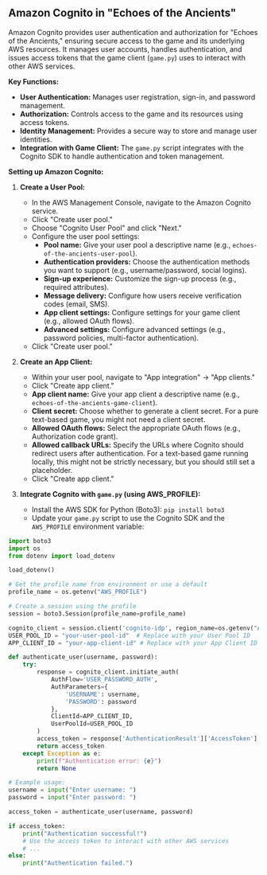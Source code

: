 ## Amazon Cognito in "Echoes of the Ancients"

Amazon Cognito provides user authentication and authorization for "Echoes of the Ancients," ensuring secure access to the game and its underlying AWS resources. It manages user accounts, handles authentication, and issues access tokens that the game client (`game.py`) uses to interact with other AWS services.

**Key Functions:**

*   **User Authentication:** Manages user registration, sign-in, and password management.
*   **Authorization:** Controls access to the game and its resources using access tokens.
*   **Identity Management:** Provides a secure way to store and manage user identities.
*   **Integration with Game Client:** The `game.py` script integrates with the Cognito SDK to handle authentication and token management.

**Setting up Amazon Cognito:**

1.  **Create a User Pool:**
    *   In the AWS Management Console, navigate to the Amazon Cognito service.
    *   Click "Create user pool."
    *   Choose "Cognito User Pool" and click "Next."
    *   Configure the user pool settings:
        *   **Pool name:** Give your user pool a descriptive name (e.g., `echoes-of-the-ancients-user-pool`).
        *   **Authentication providers:** Choose the authentication methods you want to support (e.g., username/password, social logins).
        *   **Sign-up experience:** Customize the sign-up process (e.g., required attributes).
        *   **Message delivery:** Configure how users receive verification codes (email, SMS).
        *   **App client settings:** Configure settings for your game client (e.g., allowed OAuth flows).
        *   **Advanced settings:** Configure advanced settings (e.g., password policies, multi-factor authentication).
    *   Click "Create user pool."

2.  **Create an App Client:**
    *   Within your user pool, navigate to "App integration" -> "App clients."
    *   Click "Create app client."
    *   **App client name:** Give your app client a descriptive name (e.g., `echoes-of-the-ancients-game-client`).
    *   **Client secret:** Choose whether to generate a client secret.  For a pure text-based game, you might not need a client secret.
    *   **Allowed OAuth flows:** Select the appropriate OAuth flows (e.g., Authorization code grant).
    *   **Allowed callback URLs:** Specify the URLs where Cognito should redirect users after authentication.  For a text-based game running locally, this might not be strictly necessary, but you should still set a placeholder.
    *   Click "Create app client."

3.  **Integrate Cognito with `game.py` (using AWS_PROFILE):**
    *   Install the AWS SDK for Python (Boto3): `pip install boto3`
    *   Update your `game.py` script to use the Cognito SDK and the `AWS_PROFILE` environment variable:

```python
import boto3
import os
from dotenv import load_dotenv

load_dotenv()

# Get the profile name from environment or use a default
profile_name = os.getenv("AWS_PROFILE")

# Create a session using the profile
session = boto3.Session(profile_name=profile_name)

cognito_client = session.client('cognito-idp', region_name=os.getenv("AWS_DEFAULT_REGION")) # Use the session
USER_POOL_ID = "your-user-pool-id"  # Replace with your User Pool ID
APP_CLIENT_ID = "your-app-client-id" # Replace with your App Client ID

def authenticate_user(username, password):
    try:
        response = cognito_client.initiate_auth(
            AuthFlow='USER_PASSWORD_AUTH',
            AuthParameters={
                'USERNAME': username,
                'PASSWORD': password
            },
            ClientId=APP_CLIENT_ID,
            UserPoolId=USER_POOL_ID
        )
        access_token = response['AuthenticationResult']['AccessToken']
        return access_token
    except Exception as e:
        print(f"Authentication error: {e}")
        return None

# Example usage:
username = input("Enter username: ")
password = input("Enter password: ")

access_token = authenticate_user(username, password)

if access_token:
    print("Authentication successful!")
    # Use the access token to interact with other AWS services
    # ...
else:
    print("Authentication failed.")